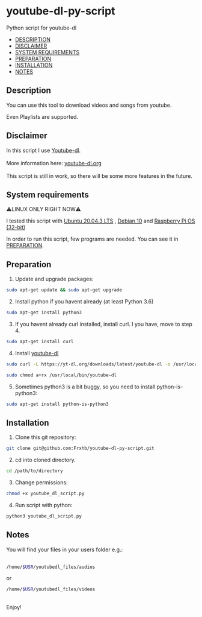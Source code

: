 # youtube-dl-py-script
Python script for youtube-dl


- [DESCRIPTION](#DESCRIPTION)
- [DISCLAIMER](#Disclaimer)
- [SYSTEM REQUIREMENTS](#system-requirements)
- [PREPARATION](#Preparation)
- [INSTALLATION](#Installation)
- [NOTES](#Notes)

## Description

You can use this tool to download videos and songs from youtube. <br>

Even Playlists are supported.


## Disclaimer
In this script I use [Youtube-dl](https://github.com/ytdl-org/youtube-dl).
<br>
<br>
More information here: [youtube-dl.org](https://yt-dl.org/)
<br>
<br>
This script is still in work, so there will be some more features in the future.


## System requirements
⚠️LINUX ONLY RIGHT NOW⚠️ <br>

I tested this script with [Ubuntu 20.04.3 LTS](https://releases.ubuntu.com/20.04/) , [Debian 10](https://www.debian.org/index.de.html) and [Raspberry Pi OS (32-bit)](https://www.raspberrypi.org/software/operating-systems/#raspberry-pi-os-32-bit)

In order to run this script, few programs are needed. You can see it in [PREPARATION](#Preparation).

## Preparation

1. Update and upgrade packages:

```bash
sudo apt-get update && sudo apt-get upgrade
```

2.  Install python if you havent already (at least Python 3.6)
```bash
sudo apt-get install python3
```
3. If you havent already curl installed, install curl. I you have, move to step 4.
```bash
sudo apt-get install curl
```
4. Install [youtube-dl](https://github.com/ytdl-org/youtube-dl#installation)
```bash
sudo curl -L https://yt-dl.org/downloads/latest/youtube-dl -o /usr/local/bin/youtube-dl

sudo chmod a+rx /usr/local/bin/youtube-dl
```
5. Sometimes python3 is a bit buggy, so you need to install python-is-python3:
```bash
sudo apt-get install python-is-python3
```
## Installation

1. Clone this git repository:
```bash
git clone git@github.com:Frxhb/youtube-dl-py-script.git
```
2. cd into cloned directory.
```bash
cd /path/to/directory
```
3. Change permissions:
```bash
chmod +x youtube_dl_script.py
```
4. Run script with python:
```bash
python3 youtube_dl_script.py
```

## Notes

You will find your files in your users folder e.g.: 
<br>
<br>
```bash
/home/$USR/youtubedl_files/audios
```

or <br>

```bash
/home/$USR/youtubedl_files/videos
```
<br> 
Enjoy!